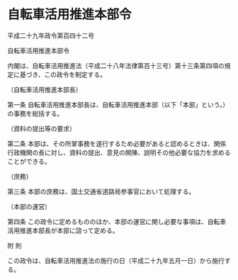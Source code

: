 # 自転車活用推進本部令

平成二十九年政令第百四十二号

自転車活用推進本部令

内閣は、自転車活用推進法（平成二十八年法律第百十三号）第十三条第四項の規定に基づき、この政令を制定する。

（自転車活用推進本部長）

第一条 自転車活用推進本部長は、自転車活用推進本部（以下「本部」という。）の事務を総括する。

（資料の提出等の要求）

第二条 本部は、その所掌事務を遂行するため必要があると認めるときは、関係行政機関の長に対し、資料の提出、意見の開陳、説明その他必要な協力を求めることができる。

（庶務）

第三条 本部の庶務は、国土交通省道路局参事官において処理する。

（本部の運営）

第四条 この政令に定めるもののほか、本部の運営に関し必要な事項は、自転車活用推進本部長が本部に諮って定める。

附 則

この政令は、自転車活用推進法の施行の日（平成二十九年五月一日）から施行する。
